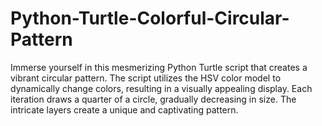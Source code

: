 # Python-Turtle-Colorful-Circular-Pattern
Immerse yourself in this mesmerizing Python Turtle script that creates a vibrant circular pattern. The script utilizes the HSV color model to dynamically change colors, resulting in a visually appealing display. Each iteration draws a quarter of a circle, gradually decreasing in size. The intricate layers create a unique and captivating pattern.
